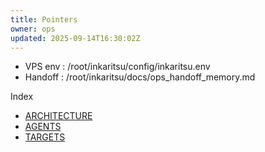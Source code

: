 ```yaml
---
title: Pointers
owner: ops
updated: 2025-09-14T16:30:02Z
---
```

- VPS env : /root/inkaritsu/config/inkaritsu.env
- Handoff : /root/inkaritsu/docs/ops_handoff_memory.md

Index
- [ARCHITECTURE](./ARCHITECTURE.md)
- [AGENTS](./AGENTS.md)
- [TARGETS](./TARGETS.md)

